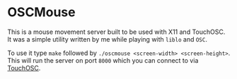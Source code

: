 OSCMouse
===

This is a mouse movement server built to be used with X11 and TouchOSC. It was a simple utility written by me while playing with `liblo` and `OSC`.

To use it type `make` followed by `./oscmouse <screen-width> <screen-height>`. This will run the server on port `8000` which you can connect to via [TouchOSC](https://play.google.com/store/apps/details?id=net.hexler.touchosc).
